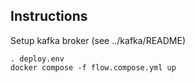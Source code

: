 ## Instructions

Setup kafka broker (see ../kafka/README)
```
. deploy.env
docker compose -f flow.compose.yml up
```
